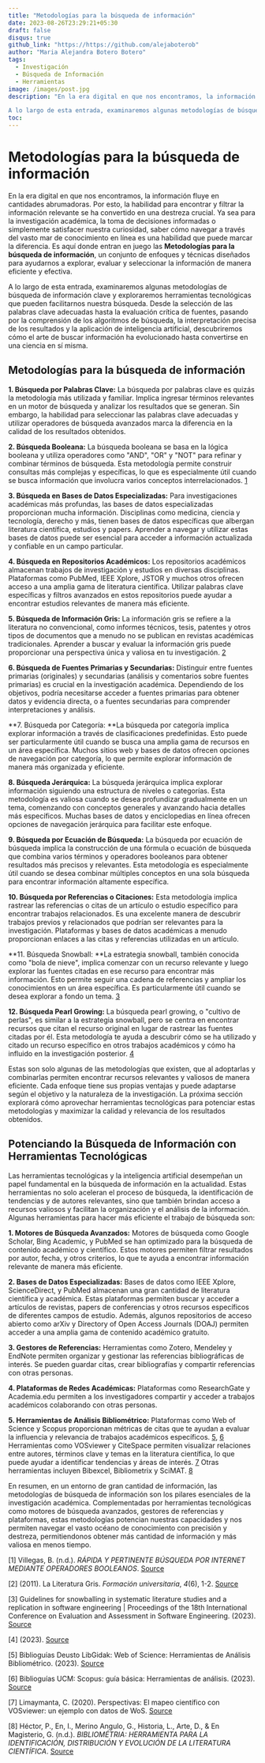 ```yaml
---
title: "Metodologías para la búsqueda de información"
date: 2023-08-26T23:29:21+05:30
draft: false
disqus: true
github_link: "https://https://github.com/alejaboterob"
author: "Maria Alejandra Botero Botero"
tags:
  - Investigación
  - Búsqueda de Información
  - Herramientas
image: /images/post.jpg
description: "En la era digital en que nos encontramos, la información fluye en cantidades abrumadoras. Por esto, la habilidad para encontrar y filtrar la información relevante se ha convertido en una destreza crucial. Ya sea para la investigación académica, la toma de decisiones informadas o simplemente satisfacer nuestra curiosidad, saber cómo navegar a través del vasto mar de conocimiento en línea es una habilidad que puede marcar la diferencia. Es aquí donde entran en juego las **Metodologías para la búsqueda de información**, un conjunto de enfoques y técnicas diseñados para ayudarnos a explorar, evaluar y seleccionar la información de manera eficiente y efectiva.

A lo largo de esta entrada, examinaremos algunas metodologías de búsqueda de información clave y exploraremos herramientas tecnológicas que pueden facilitarnos nuestra búsqueda. Desde la selección de las palabras clave adecuadas hasta la evaluación crítica de fuentes, pasando por la comprensión de los algoritmos de búsqueda, la interpretación precisa de los resultados y la aplicación de inteligencia artificial, descubriremos cómo el arte de buscar información ha evolucionado hasta convertirse en una ciencia en sí misma."
toc:
---
```




# Metodologías para la búsqueda de información

En la era digital en que nos encontramos, la información fluye en cantidades abrumadoras. Por esto, la habilidad para encontrar y filtrar la información relevante se ha convertido en una destreza crucial. Ya sea para la investigación académica, la toma de decisiones informadas o simplemente satisfacer nuestra curiosidad, saber cómo navegar a través del vasto mar de conocimiento en línea es una habilidad que puede marcar la diferencia. Es aquí donde entran en juego las **Metodologías para la búsqueda de información**, un conjunto de enfoques y técnicas diseñados para ayudarnos a explorar, evaluar y seleccionar la información de manera eficiente y efectiva.

A lo largo de esta entrada, examinaremos algunas metodologías de búsqueda de información clave y exploraremos herramientas tecnológicas que pueden facilitarnos nuestra búsqueda. Desde la selección de las palabras clave adecuadas hasta la evaluación crítica de fuentes, pasando por la comprensión de los algoritmos de búsqueda, la interpretación precisa de los resultados y la aplicación de inteligencia artificial, descubriremos cómo el arte de buscar información ha evolucionado hasta convertirse en una ciencia en sí misma.

## Metodologías para la búsqueda de información

**1. Búsqueda por Palabras Clave:** La búsqueda por palabras clave es quizás la metodología más utilizada y familiar. Implica ingresar términos relevantes en un motor de búsqueda y analizar los resultados que se generan. Sin embargo, la habilidad para seleccionar las palabras clave adecuadas y utilizar operadores de búsqueda avanzados marca la diferencia en la calidad de los resultados obtenidos. 

**2. Búsqueda Booleana:** La búsqueda booleana se basa en la lógica booleana y utiliza operadores como "AND", "OR" y "NOT" para refinar y combinar términos de búsqueda. Esta metodología permite construir consultas más complejas y específicas, lo que es especialmente útil cuando se busca información que involucra varios conceptos interrelacionados. [1](https://www.redalyc.org/pdf/499/49900808.pdf)

**3. Búsqueda en Bases de Datos Especializadas:** Para investigaciones académicas más profundas, las bases de datos especializadas proporcionan mucha información. Disciplinas como medicina, ciencia y tecnología, derecho y más, tienen bases de datos específicas que albergan literatura científica, estudios y papers. Aprender a navegar y utilizar estas bases de datos puede ser esencial para acceder a información actualizada y confiable en un campo particular. 

**4. Búsqueda en Repositorios Académicos:** Los repositorios académicos almacenan trabajos de investigación y estudios en diversas disciplinas. Plataformas como PubMed, IEEE Xplore, JSTOR y muchos otros ofrecen acceso a una amplia gama de literatura científica. Utilizar palabras clave específicas y filtros avanzados en estos repositorios puede ayudar a encontrar estudios relevantes de manera más eficiente. 

**5. Búsqueda de Información Gris:** La información gris se refiere a la literatura no convencional, como informes técnicos, tesis, patentes y otros tipos de documentos que a menudo no se publican en revistas académicas tradicionales. Aprender a buscar y evaluar la información gris puede proporcionar una perspectiva única y valiosa en tu investigación. [2](https://www.scielo.cl/scielo.php?script=sci_arttext&pid=S0718-50062011000600001)

**6. Búsqueda de Fuentes Primarias y Secundarias:** Distinguir entre fuentes primarias (originales) y secundarias (análisis y comentarios sobre fuentes primarias) es crucial en la investigación académica. Dependiendo de los objetivos, podría necesitarse acceder a fuentes primarias para obtener datos y evidencia directa, o a fuentes secundarias para comprender interpretaciones y análisis. 

**7. Búsqueda por Categoría: **La búsqueda por categoría implica explorar información a través de clasificaciones predefinidas. Esto puede ser particularmente útil cuando se busca una amplia gama de recursos en un área específica. Muchos sitios web y bases de datos ofrecen opciones de navegación por categoría, lo que permite explorar información de manera más organizada y eficiente. 

**8. Búsqueda Jerárquica:** La búsqueda jerárquica implica explorar información siguiendo una estructura de niveles o categorías. Esta metodología es valiosa cuando se desea profundizar gradualmente en un tema, comenzando con conceptos generales y avanzando hacia detalles más específicos. Muchas bases de datos y enciclopedias en línea ofrecen opciones de navegación jerárquica para facilitar este enfoque. 

**9. Búsqueda por Ecuación de Búsqueda:** La búsqueda por ecuación de búsqueda implica la construcción de una fórmula o ecuación de búsqueda que combina varios términos y operadores booleanos para obtener resultados más precisos y relevantes. Esta metodología es especialmente útil cuando se desea combinar múltiples conceptos en una sola búsqueda para encontrar información altamente específica. 

**10. Búsqueda por Referencias o Citaciones:** Esta metodología implica rastrear las referencias o citas de un artículo o estudio específico para encontrar trabajos relacionados. Es una excelente manera de descubrir trabajos previos y relacionados que podrían ser relevantes para la investigación. Plataformas y bases de datos académicas a menudo proporcionan enlaces a las citas y referencias utilizadas en un artículo. 

**11. Búsqueda Snowball: **La estrategia snowball, también conocida como "bola de nieve", implica comenzar con un recurso relevante y luego explorar las fuentes citadas en ese recurso para encontrar más información. Esto permite seguir una cadena de referencias y ampliar los conocimientos en un área específica. Es particularmente útil cuando se desea explorar a fondo un tema. [3](https://dl.acm.org/doi/pdf/10.1145/2601248.2601268?casa_token=v8yzgnMCpdsAAAAA:H3b_bZJwWkfDUIiSQLJowv37-44t7b8t8C8LLnGqJVp22IUSamY5I6pSMgQG-2tfckqminvnLYkKBg)


**12. Búsqueda Pearl Growing:** La búsqueda pearl growing, o "cultivo de perlas", es similar a la estrategia snowball, pero se centra en encontrar recursos que citan el recurso original en lugar de rastrear las fuentes citadas por él. Esta metodología te ayuda a descubrir cómo se ha utilizado y citado un recurso específico en otros trabajos académicos y cómo ha influido en la investigación posterior. [4](https://d1wqtxts1xzle7.cloudfront.net/50717144/Unpacking_your_literature_search_toolbox20161204-3075-1dn6qfh-libre.pdf?1480921127=&response-content-disposition=inline%3B+filename%3DUnpacking_your_literature_search_toolbox.pdf&Expires=1693281907&Signature=Jx2tCvghjMn~~HVUkphjMIW0cGw0MQnud7uBNjHr4Dj~7OgdeBDgPoCm6fNQ6I7TMjAhvetQDXWz~8ZiI~FZ0eFVXF4ZaX2FJBEUufEtfJISScExhziqTd2YqJvEo6Nos-jPmZMvuYveRddqaPI0z0fqeRmetOWGWCBv-qiXlJVBWDt7BvQMsYMU3MWwgG7UtVS9~ICiM9Qh-CjupLOSTLQAn07iBYYd4~x6q3y7Oi41TMPRBCg7damokCUOzL3KAR-fDwObKUPsx0ktXHJUB3~73sMnxHzMNzlOZWrp3nmdR-3uoS1nYLvcEGv0zkzF4FSCmlsfrA1qjz4onlhmQQ__&Key-Pair-Id=APKAJLOHF5GGSLRBV4ZA)

Estas son solo algunas de las metodologías que existen, que al adoptarlas y combinarlas permiten encontrar recursos relevantes y valiosos de manera eficiente. Cada enfoque tiene sus propias ventajas y puede adaptarse según el objetivo y la naturaleza de la investigación. La próxima sección explorará cómo aprovechar herramientas tecnológicas para potenciar estas metodologías y maximizar la calidad y relevancia de los resultados obtenidos.

## **Potenciando la Búsqueda de Información con Herramientas Tecnológicas**

Las herramientas tecnológicas y la inteligencia artificial desempeñan un papel fundamental en la búsqueda de información en la actualidad. Estas herramientas no solo aceleran el proceso de búsqueda, la identificación de tendencias y de autores relevantes, sino que también brindan acceso a recursos valiosos y facilitan la organización y el análisis de la información. Algunas herramientas para hacer más eficiente el trabajo de búsqueda son:

**1. Motores de Búsqueda Avanzados:** Motores de búsqueda como Google Scholar, Bing Academic, y PubMed se han optimizado para la búsqueda de contenido académico y científico. Estos motores permiten filtrar resultados por autor, fecha, y otros criterios, lo que te ayuda a encontrar información relevante de manera más eficiente. 

**2. Bases de Datos Especializadas:** Bases de datos como IEEE Xplore, ScienceDirect, y PubMed almacenan una gran cantidad de literatura científica y académica. Estas plataformas permiten buscar y acceder a artículos de revistas, papers de conferencias y otros recursos específicos de diferentes campos de estudio. Además, algunos repositorios de acceso abierto como arXiv y Directory of Open Access Journals (DOAJ) permiten acceder a una amplia gama de contenido académico gratuito. 

**3. Gestores de Referencias:** Herramientas como Zotero, Mendeley y EndNote permiten organizar y gestionar las referencias bibliográficas de interés. Se pueden guardar citas, crear bibliografías y compartir referencias con otras personas.

**4. Plataformas de Redes Académicas:** Plataformas como ResearchGate y Academia.edu permiten a los investigadores compartir y acceder a trabajos académicos colaborando con otras personas.

**5. Herramientas de Análisis Bibliométrico:** Plataformas como Web of Science y Scopus proporcionan métricas de citas que te ayudan a evaluar la influencia y relevancia de trabajos académicos específicos. [5](https://biblioguias.biblioteca.deusto.es/c.php?g=149255&p=982276), [6](https://biblioguias.ucm.es/scopus/analisis#:~:text=Scopus%20no%20solo%20es%20una,evaluaci%C3%B3n%20de%20la%20actividad%20cient%C3%ADfica)  Herramientas como VOSviewer y CiteSpace permiten visualizar relaciones entre autores, términos clave y temas en la literatura científica, lo que puede ayudar a identificar tendencias y áreas de interés. [7](https://www.revistaotlet.com/tips-cesar-limaymanta-mapeo-cientifico-con-vosviewer/) Otras herramientas incluyen Bibexcel, Bibliometrix y SciMAT. [8](http://www.calatayud.uned.es/web/actividades/revista-anales/26/2-3-Perez-Merino.pdf)

En resumen, en un entorno de gran cantidad de información, las metodologías de búsqueda de información son los pilares esenciales de la investigación académica. Complementadas por herramientas tecnológicas como motores de búsqueda avanzados, gestores de referencias y plataformas, estas metodologías potencian nuestras capacidades y nos permiten navegar el vasto océano de conocimiento con precisión y destreza, permitiendonos obtener más cantidad de información y más valiosa en menos tiempo.

[1] Villegas, B. (n.d.). _RÁPIDA Y PERTINENTE BÚSQUEDA POR INTERNET MEDIANTE OPERADORES BOOLEANOS_. [Source](https://www.redalyc.org/pdf/499/49900808.pdf)

[2] (2011). La Literatura Gris. _Formación universitaria_, _4_(6), 1-2. [Source](https://dx.doi.org/10.4067/S0718-50062011000600001)

[3] Guidelines for snowballing in systematic literature studies and a replication in software engineering | Proceedings of the 18th International Conference on Evaluation and Assessment in Software Engineering. (2023). [Source](https://dl.acm.org/doi/pdf/10.1145/2601248.2601268?casa_token=v8yzgnMCpdsAAAAA:H3b_bZJwWkfDUIiSQLJowv37-44t7b8t8C8LLnGqJVp22IUSamY5I6pSMgQG-2tfckqminvnLYkKBg)

[4] (2023). [Source](https://d1wqtxts1xzle7.cloudfront.net/50717144/Unpacking_your_literature_search_toolbox20161204-3075-1dn6qfh-libre.pdf?1480921127=&response-content-disposition=inline%3B+filename%3DUnpacking_your_literature_search_toolbox.pdf&Expires=1693281907&Signature=Jx2tCvghjMn~~HVUkphjMIW0cGw0MQnud7uBNjHr4Dj~7OgdeBDgPoCm6fNQ6I7TMjAhvetQDXWz~8ZiI~FZ0eFVXF4ZaX2FJBEUufEtfJISScExhziqTd2YqJvEo6Nos-jPmZMvuYveRddqaPI0z0fqeRmetOWGWCBv-qiXlJVBWDt7BvQMsYMU3MWwgG7UtVS9~ICiM9Qh-CjupLOSTLQAn07iBYYd4~x6q3y7Oi41TMPRBCg7damokCUOzL3KAR-fDwObKUPsx0ktXHJUB3~73sMnxHzMNzlOZWrp3nmdR-3uoS1nYLvcEGv0zkzF4FSCmlsfrA1qjz4onlhmQQ__&Key-Pair-Id=APKAJLOHF5GGSLRBV4ZA)

[5] Biblioguías Deusto LibGidak: Web of Science: Herramientas de Análisis Bibliométrico. (2023). [Source](https://biblioguias.biblioteca.deusto.es/c.php?g=149255&p=982276)

[6] Biblioguías UCM: Scopus: guía básica: Herramientas de análisis. (2023). [Source](https://biblioguias.ucm.es/scopus/analisis#:~:text=Scopus%20no%20solo%20es%20una,evaluaci%C3%B3n%20de%20la%20actividad%20cient%C3%ADfica.)

[7] Limaymanta, C. (2020). Perspectivas: El mapeo científico con VOSviewer: un ejemplo con datos de WoS. [Source](https://www.revistaotlet.com/tips-cesar-limaymanta-mapeo-cientifico-con-vosviewer/)

[8] Héctor, P., En, I., Merino Angulo, G., Historia, L., Arte, D., & En Magisterio, G. (n.d.). _BIBLIOMÉTRIA: HERRAMIENTA PARA LA IDENTIFICACIÓN, DISTRIBUCIÓN Y EVOLUCIÓN DE LA LITERATURA CIENTÍFICA_. [Source](http://www.calatayud.uned.es/web/actividades/revista-anales/26/2-3-Perez-Merino.pdf)